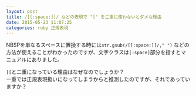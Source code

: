 ```yaml
---
layout: post
title: /[[:space:]]/ などの表現で "[" を二重に使わないとダメな理由
date: 2015-05-23 11:07:25
categories: ruby 正規表現
---
```

<p>NBSPを単なるスペースに置換する時には<code>str.gsub(/[[:space:]]/," ")</code> などの方法が使えることがわかったのですが、文字クラスは<code>[:space]</code>部分を指すとマニュアルにありました。</p>

<p><code>[[</code>と二重になっている理由はなぜなのでしょうか？<br>
一重では正規表現扱いになってしまうからと推測したのですが、それであっていますか？</p>
